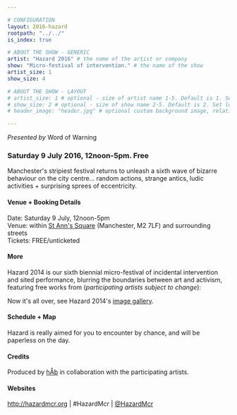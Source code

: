 ```yaml
---

# CONFIGURATION
layout: 2016-hazard
rootpath: "../../"
is_index: true

# ABOUT THE SHOW - GENERIC
artist: "Hazard 2016" # the name of the artist or company
show: "Micro-festival of intervention." # the name of the show
artist_size: 1
show_size: 4

# ABOUT THE SHOW - LAYOUT
# artist_size: 1 # optional - size of artist name 1-5. Default is 1. Set longer names to lower values
# show_size: 2 # optional - size of show name 2-5. Default is 2. Set longer names to lower values
# header_image: "header.jpg" # optional custom background image, relative to current page

---
```

*Presented by* Word of Warning        
        
### Saturday 9 July 2016, 12noon-5pm. Free     
Manchester's stripiest festival returns to unleash a sixth wave of bizarre behaviour on the city centre… random actions, strange antics, ludic activities + surprising sprees of eccentricity.    
              
#### Venue + Booking Details        
Date: Saturday 9 July, 12noon-5pm                
Venue: within [St Ann's Square](http://bit.ly/1wrGmvW) (Manchester, M2 7LF) and surrounding streets       
Tickets: FREE/unticketed            
                
#### More         
Hazard 2014 is our sixth biennial micro-festival of incidental intervention and sited performance, blurring the boundaries between art and activism, featuring free works from (*participating artists subject to change*):      
               
Now it's all over, see Hazard 2014's [image gallery](/galleries/2014-hazard).      
        
#### Schedule + Map     
Hazard is really aimed for you to encounter by chance, and will be paperless on the day.          
        
#### Credits        
Produced by [hÅb](/hab) in collaboration with the participating artists.               
           
#### Websites           
<http://hazardmcr.org> | #HazardMcr | [@HazardMcr](http://twitter.com/HazardMcr)
